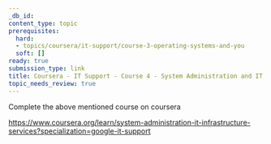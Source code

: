 ```yaml
---
_db_id:
content_type: topic
prerequisites:
  hard:
  - topics/coursera/it-support/course-3-operating-systems-and-you
  soft: []
ready: true
submission_type: link
title: Coursera - IT Support - Course 4 - System Administration and IT Infrastructure Services
topic_needs_review: true
---
```


Complete the above mentioned course on coursera

https://www.coursera.org/learn/system-administration-it-infrastructure-services?specialization=google-it-support